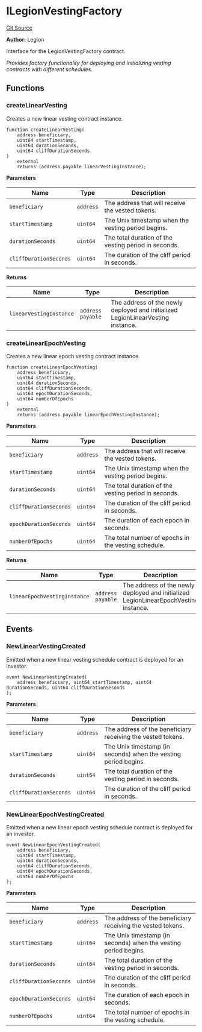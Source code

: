 # ILegionVestingFactory
[Git Source](https://github.com/Legion-Team/legion-protocol-contracts/blob/76d9c4dea483beb3f4b747419db2d23fd27a8182/src/interfaces/factories/ILegionVestingFactory.sol)

**Author:**
Legion

Interface for the LegionVestingFactory contract.

*Provides factory functionality for deploying and initializing vesting contracts with different schedules.*


## Functions
### createLinearVesting

Creates a new linear vesting contract instance.


```solidity
function createLinearVesting(
    address beneficiary,
    uint64 startTimestamp,
    uint64 durationSeconds,
    uint64 cliffDurationSeconds
)
    external
    returns (address payable linearVestingInstance);
```
**Parameters**

|Name|Type|Description|
|----|----|-----------|
|`beneficiary`|`address`|The address that will receive the vested tokens.|
|`startTimestamp`|`uint64`|The Unix timestamp when the vesting period begins.|
|`durationSeconds`|`uint64`|The total duration of the vesting period in seconds.|
|`cliffDurationSeconds`|`uint64`|The duration of the cliff period in seconds.|

**Returns**

|Name|Type|Description|
|----|----|-----------|
|`linearVestingInstance`|`address payable`|The address of the newly deployed and initialized LegionLinearVesting instance.|


### createLinearEpochVesting

Creates a new linear epoch vesting contract instance.


```solidity
function createLinearEpochVesting(
    address beneficiary,
    uint64 startTimestamp,
    uint64 durationSeconds,
    uint64 cliffDurationSeconds,
    uint64 epochDurationSeconds,
    uint64 numberOfEpochs
)
    external
    returns (address payable linearEpochVestingInstance);
```
**Parameters**

|Name|Type|Description|
|----|----|-----------|
|`beneficiary`|`address`|The address that will receive the vested tokens.|
|`startTimestamp`|`uint64`|The Unix timestamp when the vesting period begins.|
|`durationSeconds`|`uint64`|The total duration of the vesting period in seconds.|
|`cliffDurationSeconds`|`uint64`|The duration of the cliff period in seconds.|
|`epochDurationSeconds`|`uint64`|The duration of each epoch in seconds.|
|`numberOfEpochs`|`uint64`|The total number of epochs in the vesting schedule.|

**Returns**

|Name|Type|Description|
|----|----|-----------|
|`linearEpochVestingInstance`|`address payable`|The address of the newly deployed and initialized LegionLinearEpochVesting instance.|


## Events
### NewLinearVestingCreated
Emitted when a new linear vesting schedule contract is deployed for an investor.


```solidity
event NewLinearVestingCreated(
    address beneficiary, uint64 startTimestamp, uint64 durationSeconds, uint64 cliffDurationSeconds
);
```

**Parameters**

|Name|Type|Description|
|----|----|-----------|
|`beneficiary`|`address`|The address of the beneficiary receiving the vested tokens.|
|`startTimestamp`|`uint64`|The Unix timestamp (in seconds) when the vesting period begins.|
|`durationSeconds`|`uint64`|The total duration of the vesting period in seconds.|
|`cliffDurationSeconds`|`uint64`|The duration of the cliff period in seconds.|

### NewLinearEpochVestingCreated
Emitted when a new linear epoch vesting schedule contract is deployed for an investor.


```solidity
event NewLinearEpochVestingCreated(
    address beneficiary,
    uint64 startTimestamp,
    uint64 durationSeconds,
    uint64 cliffDurationSeconds,
    uint64 epochDurationSeconds,
    uint64 numberOfEpochs
);
```

**Parameters**

|Name|Type|Description|
|----|----|-----------|
|`beneficiary`|`address`|The address of the beneficiary receiving the vested tokens.|
|`startTimestamp`|`uint64`|The Unix timestamp (in seconds) when the vesting period begins.|
|`durationSeconds`|`uint64`|The total duration of the vesting period in seconds.|
|`cliffDurationSeconds`|`uint64`|The duration of the cliff period in seconds.|
|`epochDurationSeconds`|`uint64`|The duration of each epoch in seconds.|
|`numberOfEpochs`|`uint64`|The total number of epochs in the vesting schedule.|

